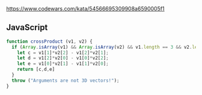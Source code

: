 https://www.codewars.com/kata/54566695309908a6590005f1

## JavaScript
```js
function crossProduct (v1, v2) {
  if (Array.isArray(v1) && Array.isArray(v2) && v1.length == 3 && v2.length == 3) {
    let c = v1[1]*v2[2] - v1[2]*v2[1];
    let d = v1[2]*v2[0] - v1[0]*v2[2];
    let e = v1[0]*v2[1] - v1[1]*v2[0];
    return [c,d,e]
  }
  throw ("Arguments are not 3D vectors!");
}
```